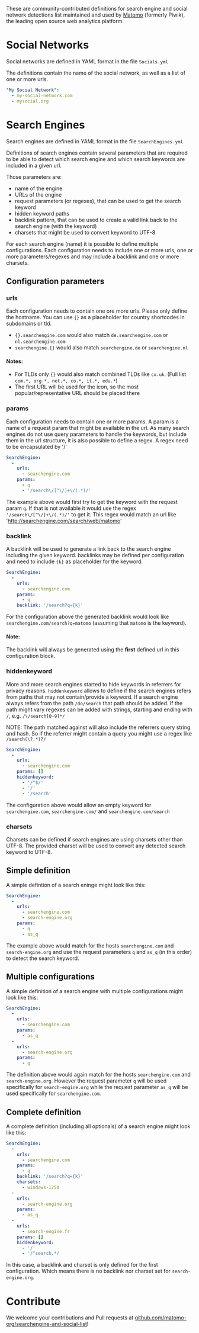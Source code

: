 These are community-contributed definitions for search engine and social network detections list maintained and used
by [Matomo](https://matomo.org/) (formerly Piwik), the leading open source web analytics platform.

# Social Networks

Social networks are defined in YAML format in the file `Socials.yml`

The definitions contain the name of the social network, as well as a list of one or more urls.

```YAML
"My Social Network":
  - my-social-network.com
  - mysocial.org
```

# Search Engines

Search engines are defined in YAML format in the file `SearchEngines.yml`

Definitions of search engines contain several parameters that are required to be able to detect which search engine and
which search keywords are included in a given url.

Those parameters are:

- name of the engine
- URLs of the engine
- request parameters (or regexes), that can be used to get the search keyword
- hidden keyword paths
- backlink pattern, that can be used to create a valid link back to the search engine (with the keyword)
- charsets that might be used to convert keyword to UTF-8

For each search engine (name) it is possible to define multiple configurations. Each configuration needs to include one
or more urls, one or more parameters/regexes and may include a backlink and one or more charsets.

## Configuration parameters

### urls

Each configuration needs to contain one ore more urls. Please only define the hostname. You can use `{}` as a
placeholder for country shortcodes in subdomains or tld.

- `{}.searchengine.com` would also match `de.searchengine.com` or `nl.searchengine.com`
- `searchengine.{}` would also match `searchengine.de` or `searchengine.nl`

#### Notes:

- For TLDs only `{}` would also match combined TLDs like `co.uk`. (Full list `com.*, org.*, net.*, co.*, it.*, edu.*`)
- The first URL will be used for the icon, so the most popular/representative URL should be placed there

### params

Each configuration needs to contain one or more params. A param is a name of a request param that might be available in
the url. As many search engines do not use query parameters to handle the keywords, but include them in the url
structure, it is also possible to define a regex. A regex need to be encapsulated by '/'

```YAML
SearchEngine:
  -
    urls:
      - searchengine.com
    params:
      - q
      - '/search\/[^\/]+\/(.*)/'
```

The example above would first try to get the keyword with the request param `q`. If that is not available it would use
the regex `'/search\/[^\/]+\/(.*)/'` to get it. This regex would match an url
like 'http://searchengine.com/search/web/matomo'

### backlink

A backlink will be used to generate a link back to the search engine including the given keyword. backlinks may be
defined per configuration and need to include `{k}` as placeholder for the keyword.

```YAML
SearchEngine:
  -
    urls:
      - searchengine.com
    params:
      - q
    backlink: '/search?q={k}'
```

For the configuration above the generated backlink would look like `searchengine.com/search?q=matomo` (assuming
that `matomo` is the keyword).

#### Note:

The backlink will always be generated using the __first__ defined url in this configuration block.

### hiddenkeyword

More and more search engines started to hide keywords in referrers for privacy reasons. `hiddenkeyword` allows to define
if the search engines refers from paths that may not contain/provide a keyword. If a search engine always refers from
the path `/do/search` that path should be added. If the path might vary regexes can be added with strings, starting and
ending with `/`, e.g. `/\/search[0-9]*/`

NOTE: The path matched against will also include the referrers query string and hash. So if the referrer might contain a
query you might use a regex like `/search(\?.*)?/`

```YAML
SearchEngine:
  -
    urls:
      - searchengine.com
    params: []
    hiddenkeyword:
      - '/^$/'
      - '/'
      - '/search'
```

The configuration above would allow an empty keyword for `searchengine.com`, `searchengine.com/`
and `searchengine.com/search`

### charsets

Charsets can be defined if search engines are using charsets other than UTF-8. The provided charset will be used to
convert any detected search keyword to UTF-8.

## Simple definition

A simple defintion of a search eninge might look like this:

```YAML
SearchEngine:
  -
    urls:
      - searchengine.com
      - search-engine.org
    params:
      - q
      - as_q
```

The example above would match for the hosts `searchengine.com` and `search-engine.org` and use the request
parameters `q` and `as_q` (in this order) to detect the search keyword.

## Multiple configurations

A simple definition of a search engine with multiple configurations might look like this:

```YAML
SearchEngine:
  -
    urls:
      - searchengine.com
    params:
      - as_q
  -
    urls:
      - search-engine.org
    params:
      - q
```

The definition above would again match for the hosts `searchengine.com` and `search-engine.org`. However the request
parameter `q` will be used specifically for `search-engine.org` while the request parameter `as_q` will be used
specifically for `searchengine.com`.

## Complete definition

A complete definition (including all optionals) of a search engine might look like this:

```YAML
SearchEngine:
  -
    urls:
      - searchengine.com
    params:
      - q
    backlink: '/search?q={k}'
    charsets:
      - windows-1250
  -
    urls:
      - search-engine.org
    params:
      - as_q
  -
    urls:
      - search-engine.fr
    params: []
    hiddenkeyword:
      - '/'
      - '/^search.*/
```

In this case, a backlink and charset is only defined for the first configuration. Which means there is no backlink nor
charset set for `search-engine.org`.

# Contribute

We welcome your contributions and Pull requests
at [github.com/matomo-org/searchengine-and-social-list](https://github.com/matomo-org/searchengine-and-social-list/edit/master/README.md)! 
